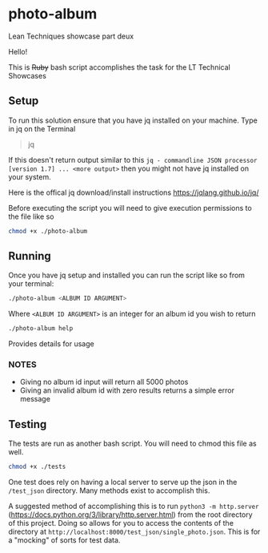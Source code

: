 # photo-album

Lean Techniques showcase part deux

Hello!

This is ~~Ruby~~ bash script accomplishes the task for the LT Technical Showcases

## Setup

To run this solution ensure that you have jq installed on your machine. Type in jq on the Terminal

> jq

If this doesn't return output similar to this `jq - commandline JSON processor [version 1.7] ... <more output>` then you might not have jq installed on your system.

Here is the offical jq download/install instructions https://jqlang.github.io/jq/

Before executing the script you will need to give execution permissions to the file like so

```bash
chmod +x ./photo-album
```

## Running

Once you have jq setup and installed you can run the script like so from your terminal:

```bash
./photo-album <ALBUM ID ARGUMENT>
```

Where `<ALBUM ID ARGUMENT>` is an integer for an album id you wish to return

```bash
./photo-album help
```

Provides details for usage

### NOTES

- Giving no album id input will return all 5000 photos
- Giving an invalid album id with zero results returns a simple error message

## Testing

The tests are run as another bash script. You will need to chmod this file as well.

```bash
chmod +x ./tests
```

One test does rely on having a local server to serve up the json in the `/test_json` directory. Many methods exist to accomplish this.

A suggested method of accomplishing this is to run `python3 -m http.server` (https://docs.python.org/3/library/http.server.html) from the root directory of this project. Doing so allows for you to access the contents of the directory at `http://localhost:8000/test_json/single_photo.json`. This is for a "mocking" of sorts for test data.